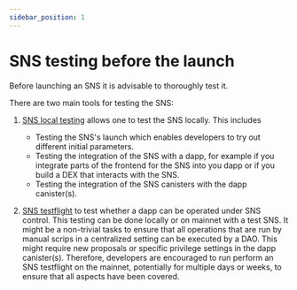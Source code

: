 ```yaml
---
sidebar_position: 1
---
```


# SNS testing before the launch
Before launching an SNS it is advisable to thoroughly test it. 

There are two main tools for testing the SNS:
1. [SNS local testing](./local-testing.md) allows one to test the SNS locally.
   This includes 
   * Testing the SNS's launch which enables developers to 
   try out different initial parameters. 
   * Testing the integration of the SNS with a dapp, for
   example if you integrate parts of the frontend for the SNS into you dapp or
   if you build a DEX that interacts with the SNS.
   * Testing the integration of the SNS canisters with the dapp canister(s).
    
2. [SNS testflight](./testflight.md) to test whether a dapp can be operated
under SNS control. This testing can be done locally or on mainnet with a test
   SNS. 
   It might be a non-trivial tasks to ensure that all operations that are run
   by manual scrips in a centralized setting can be executed by a DAO. 
   This might require new proposals or specific privilege settings in the
   dapp canister(s). Therefore, developers are encouraged to run perform 
   an SNS testflight on the mainnet, potentially for multiple days or weeks, to
   ensure that all aspects have been covered.

